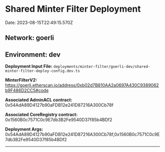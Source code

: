 
# Shared Minter Filter Deployment

Date: 2023-08-15T22:49:15.570Z

## **Network:** goerli

## **Environment:** dev

**Deployment Input File:** `deployments/minter-filter/goerli-dev/shared-minter-filter-deploy-config.dev.ts`

**MinterFilterV2:** https://goerli.etherscan.io/address/0xb02d7B810AA2a0697A430C9389062b9F486D2CC5#code

**Associated AdminACL contract:** 0x54AdA89D4127b90aFDB12e241D87216A300Cb78f

**Associated CoreRegistry contract:** 0x1560B0c7571C0c9E7db3B2Fe9540D37f85b4BDf2

**Deployment Args:** 0x54AdA89D4127b90aFDB12e241D87216A300Cb78f,0x1560B0c7571C0c9E7db3B2Fe9540D37f85b4BDf2

---

